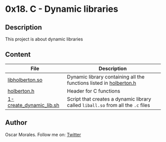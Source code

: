 # 0x18. C - Dynamic libraries

## Description

This project is about dynamic libraries

## Content

| File | Description |
| --- | --- |
| [libholberton.so](./libholberton.so) | Dynamic library containing all the functions listed in [holberton.h](./holberton.h) |
| [holberton.h](./holberton.h) | Header for C functions |
| [1-create_dynamic_lib.sh](./1-create_dynamic_lib.sh) | Script that creates a dynamic library called `liball.so` from all the `.c` files |

## Author

Oscar Morales. Follow me on: [Twitter](https://twitter.com/oi_moralest)